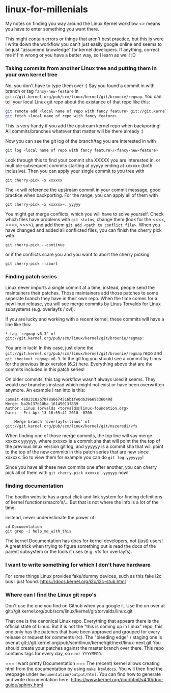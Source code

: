 # linux-for-millenials
My notes on finding you way around the Linux Kernel workflow
<> means you have to enter something you want there.

This might contain errors or things that aren't best practice,
but this is were I write down the workflow you can't just easily google online and seems to be just "assumend knowledge"
for kernel developers.
If anything, correct me if I'm wrong or you have a better way, so I learn as well! :D

### Taking commits from another Linux tree and putting them in your own kernel tree
No, you don't have to type them over :)
Say you found a commit in with branch or tag `fancy-new-feature` in `git://git.kernel.org/pub/scm/linux/kernel/git/broonie/regmap`.
You can tell your local Linux git repo about the existance of that repo like this:
```bash
git remote add <local name of repo with fancy feature> git://git.kernel.org/pub/scm/linux/kernel/git/broonie/regmap
git fetch <local name of repo with fancy feature>
```
This is very handy if you add the upstream kernel repo when backporting!
All commits/branches whatever that matter will be there already :)

Now you can see the git log of the branch/tag you are interested in with
```bash
git log <local name of repo with fancy feature>/<fancy-new-feature>
```
Look through this to find your commit sha XXXXX you are interested in, or multiple subsequent commits starting at yyyyy ending at xxxxxx (both inclusive).
Then you can apply your single commit to you tree with
```
git cherry-pick -x xxxxxx
```
The -x will reference the upstream commit in your commit message, good practice when backporting.
For the range, you can apply all of them with
```
git cherry-pick -x xxxxxx~..yyyyy
```

You might get merge conflicts, which you will have to solve yourself.
Check which files have problems with `git status`, change them (look for the <<<<, ====, >>>>), and add them `git add <path to conflict file>`.
When you have changed and added all conflicted files, you can finish the cherry pick with
```
git cherry-pick --continue
```
or if the conflicts scare you and you want to abort the cherry picking
```
git cherry-pick --abort
```

### Finding patch series
Linux never imports a single commit at a time, instead, people send the maintainers their patches.
Those maintainers add those patches to some seperate branch they have in their own repo.
When the time comes for a new linux release, you will see merge commits by Linus Torvalds for Linux subsystems (e.g. overlayfs / ovl).

If you are lucky and working with a recent kernel, these commits will have a line like this:
```
* tag 'regmap-v6.3' of git://git.kernel.org/pub/scm/linux/kernel/git/broonie/regmap:
```
You are in luck!
In this case, just clone the `git://git.kernel.org/pub/scm/linux/kernel/git/broonie/regmap` repo and
`git checkout regmap-v6.3`. In the git log you should see a commit by Linus for the previous linux version (6.2) here.
Everything above that are the commits included in this patch series!

On older commits, this tag workflow wasn't always used it seems.
They would use branches instead which might not exist or have been overwritten anymore.
An example I ran into is this:
```
commit 48023102b7078a6674516b1fe0d639669336049d
Merge: ba2b137d10ba 16149013f839
Author: Linus Torvalds <torvalds@linux-foundation.org>
Date:   Fri Apr 13 16:55:41 2018 -0700

    Merge branch 'overlayfs-linus' of git://git.kernel.org/pub/scm/linux/kernel/git/mszeredi/vfs
```
When finding one of those merge commits, the top line will say merge xxxxxx yyyyyy,
where xxxxxx is a commit sha that will point the the top of the previous linux version git log,
and yyyyyy is a commit sha that will point to the top of the new commits in this patch series that are new since xxxxxx.
So to view them for example you can do `git log yyyyyyy`!

Since you have all these new commits one after another, you can cherry pick all of them with `git cherry-pick xxxxxx..yyyyyy` now!

### finding documentation
The bootlin website has a great click and link system for finding definitions of kernel functions/macro's/...
But that is not where the info is a lot of the time.

Instead, never underestimate the power of:
```
cd Documentation
git grep -i help_me_with_this
```
The kernel Documentation has docs for kernel developers, not (just) users!
A great trick when trying to figure something out is read the docs of the parent subsystem or the tools it uses (e.g. vfs for overlayfs).

### I want to write something for which I don't have hardware

For some things Linux provides fake/dummy devices, such as this fake i2c bus I just found.
https://docs.kernel.org/i2c/i2c-stub.html


### Where can I find the Linux git repo's ###
Don't use the one you find on Github when you google it.
Use the on over at git://git.kernel.org/pub/scm/linux/kernel/git/torvalds/linux.git

That one is the canonical Linux repo. Everything that appears there is the official state of Linux.
But it is not the "this is coming up in Linux" repo, this one only has the patches that have been approved and grouped for every release or request for comments (rc).
The "bleeding edge" / staging one is over at git://git.kernel.org/pub/scm/linux/kernel/git/next/linux-next.git
You should create your patches against the master branch over there.
This repo contains tags for every day, so `next-YYYYMMDD`.

=== I want pretty Documentation ===
The (recent) kernel allows creating html from the documentation by using `make htmldocs`.
You will then find the webpage under `Documentation/output/html`.
You can find how to generate and write documentation here: https://www.kernel.org/doc/html/v4.10/doc-guide/sphinx.html
